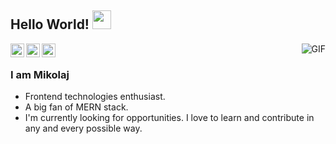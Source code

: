 ## Hello World! <img src="https://raw.githubusercontent.com/iampavangandhi/iampavangandhi/master/gifs/Hi.gif" width="30px"></h2>
<img align="right" alt="GIF" src="https://media.giphy.com/media/DS89v1NqpzCqA/giphy.gif" />

<a href="https://twitter.com/mikkio_j">
  <img align="left" alt="Mikkio's Twitter" width="22px" src="https://cdn.jsdelivr.net/npm/simple-icons@v3/icons/twitter.svg" />
</a>
<a href="https://www.linkedin.com/in/miko%C5%82aj-j%C4%99drzejewski-a03556177/">
  <img align="left" alt="Mikkio's Linkdein" width="22px" src="https://cdn.jsdelivr.net/npm/simple-icons@v3/icons/linkedin.svg" />
</a>
<a href="https://github.com/mikkio-j">
  <img align="left" alt="Mikkio's Github" width="22px" src="https://cdn.jsdelivr.net/npm/simple-icons@v3/icons/github.svg" />
</a>
<br />


### I am Mikolaj
- Frontend technologies enthusiast.
- A big fan of MERN stack.
- I'm currently looking for opportunities. I love to learn and contribute in any and every possible way.

